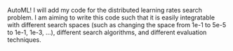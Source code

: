 AutoML!
I will add my code for the distributed learning rates search problem.
I am aiming to write this code such that it is easily integratable with different search spaces (such as changing the space from 1e-1 to 5e-5 to 1e-1, 1e-3, ...), different search algorithms, and different evaluation techniques.
